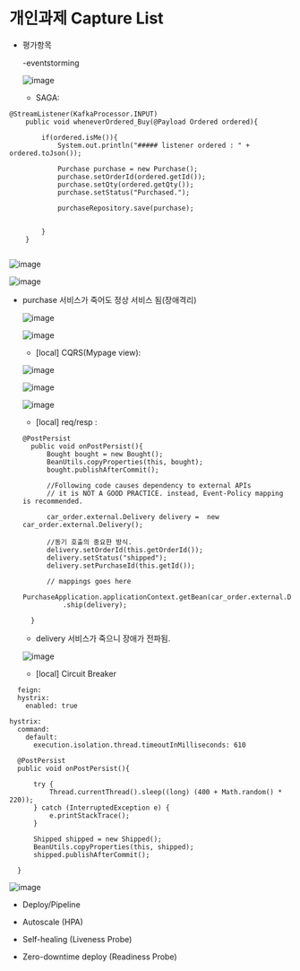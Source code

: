 




# 개인과제 Capture List


- 평가항목

  -eventstorming
  
  ![image](https://user-images.githubusercontent.com/68408645/92618935-d86da980-f2fb-11ea-9923-5f374a20b0de.png)

  
  - SAGA:  

```
@StreamListener(KafkaProcessor.INPUT)
    public void wheneverOrdered_Buy(@Payload Ordered ordered){

        if(ordered.isMe()){
            System.out.println("##### listener ordered : " + ordered.toJson());

            Purchase purchase = new Purchase();
            purchase.setOrderId(ordered.getId());
            purchase.setQty(ordered.getQty());
            purchase.setStatus("Purchased.");

            purchaseRepository.save(purchase);


        }
    }
    
```


   ![image](https://user-images.githubusercontent.com/68408645/92605283-840efd80-f2ec-11ea-987f-87f8d724d94b.png)

  
   ![image](https://user-images.githubusercontent.com/68408645/92604843-f206f500-f2eb-11ea-816e-67ab1becf894.png)


- purchase 서비스가 죽어도 정상 서비스 됨(장애격리)

  ![image](https://user-images.githubusercontent.com/68408645/92624248-3ef5c600-f302-11ea-9a0d-a04ff0b7233c.png)


  ![image](https://user-images.githubusercontent.com/68408645/92623950-eb837800-f301-11ea-8bf3-1e77502e0950.png)

  

  - [local] CQRS(Mypage view): 
  
  
  ![image](https://user-images.githubusercontent.com/68408645/92607076-9d18ae00-f2ee-11ea-9a7f-f071a94100ca.png)


  ![image](https://user-images.githubusercontent.com/68408645/92606248-b5d49400-f2ed-11ea-8d1a-901206300ec2.png)


  ![image](https://user-images.githubusercontent.com/68408645/92606906-75294a80-f2ee-11ea-95a1-88fc956f8963.png)

  

  
  - [local] req/resp : 
  
  ```
  @PostPersist
    public void onPostPersist(){
        Bought bought = new Bought();
        BeanUtils.copyProperties(this, bought);
        bought.publishAfterCommit();

        //Following code causes dependency to external APIs
        // it is NOT A GOOD PRACTICE. instead, Event-Policy mapping is recommended.

        car_order.external.Delivery delivery =  new car_order.external.Delivery();

        //동기 호출의 중요한 방식.
        delivery.setOrderId(this.getOrderId());
        delivery.setStatus("shipped");
        delivery.setPurchaseId(this.getId());

        // mappings goes here
        PurchaseApplication.applicationContext.getBean(car_order.external.DeliveryService.class)
            .ship(delivery);

    }
  ```
  
  - delivery 서비스가 죽으니 장애가 전파됨.
  
  ![image](https://user-images.githubusercontent.com/68408645/92623633-76b03e00-f301-11ea-8ade-274249872af9.png)

  
  
  
  - [local] Circuit Breaker 
  
``` 
  feign:
  hystrix:
    enabled: true

hystrix:
  command:
    default:
      execution.isolation.thread.timeoutInMilliseconds: 610
   ```
  
  
  ```   
    @PostPersist
    public void onPostPersist(){

        try {
            Thread.currentThread().sleep((long) (400 + Math.random() * 220));
        } catch (InterruptedException e) {
            e.printStackTrace();
        }

        Shipped shipped = new Shipped();
        BeanUtils.copyProperties(this, shipped);
        shipped.publishAfterCommit();
 
    }
  
  ```
  
  ![image](https://user-images.githubusercontent.com/68408645/92623029-b165a680-f300-11ea-96ce-2412ea5c728f.png)

  
  - Deploy/Pipeline
  
  
  
  - Autoscale (HPA)
  
  
  
  - Self-healing (Liveness Probe)
  
  
  
  - Zero-downtime deploy (Readiness Probe)
  






